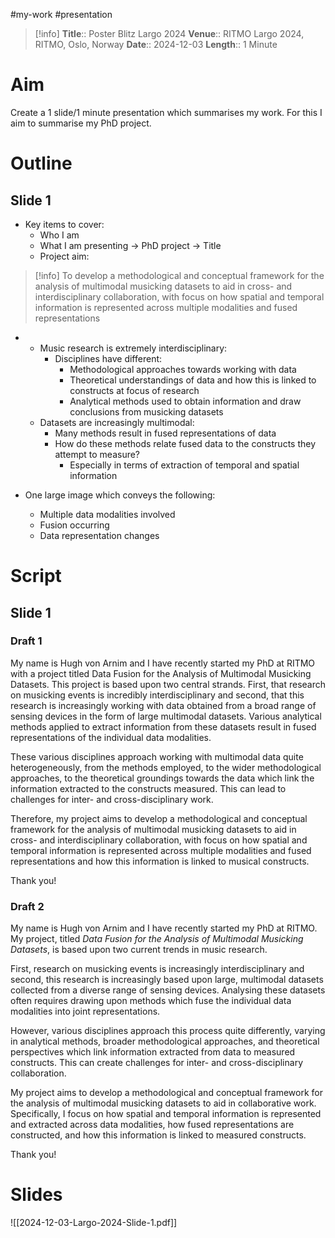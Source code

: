 #my-work #presentation


> [!info]
> **Title**:: Poster Blitz Largo 2024
> **Venue**:: RITMO Largo 2024, RITMO, Oslo, Norway
> **Date**:: 2024-12-03
> **Length**:: 1 Minute

# Aim

Create a 1 slide/1 minute presentation which summarises my work. For this I aim to summarise my PhD project.
# Outline

## Slide 1

- Key items to cover:
	- Who I am
	- What I am presenting $\rightarrow$ PhD project $\rightarrow$ Title
	- Project aim:
> [!info] 
To develop a methodological and conceptual framework for the analysis of multimodal musicking datasets to aid in cross- and interdisciplinary collaboration, with focus on how spatial and temporal information is represented across multiple modalities and fused representations
- 
	- Music research is extremely interdisciplinary:
		- Disciplines have different:
			- Methodological approaches towards working with data
			- Theoretical understandings of data and how this is linked to constructs at focus of research
			- Analytical methods used to obtain information and draw conclusions from musicking datasets
	- Datasets are increasingly multimodal:
		- Many methods result in fused representations of data
		- How do these methods relate fused data to the constructs they attempt to measure?
			- Especially in terms of extraction of temporal and spatial information

- One large image which conveys the following:
	- Multiple data modalities involved
	- Fusion occurring
	- Data representation changes

# Script

## Slide 1

### Draft 1

My name is Hugh von Arnim and I have recently started my PhD at RITMO with a project titled Data Fusion for the Analysis of Multimodal Musicking Datasets. This project is based upon two central strands. First, that research on musicking events is incredibly interdisciplinary and second, that this research is increasingly working with data obtained from a broad range of sensing devices in the form of large multimodal datasets. Various analytical methods applied to extract information from these datasets result in fused representations of the individual data modalities.

These various disciplines approach working with multimodal data quite heterogeneously, from the methods employed, to the wider methodological approaches, to the theoretical groundings towards the data which link the information extracted to the constructs measured. This can lead to challenges for inter- and cross-disciplinary work.

Therefore, my project aims to develop a methodological and conceptual framework for the analysis of multimodal musicking datasets to aid in cross- and interdisciplinary collaboration, with focus on how spatial and temporal information is represented across multiple modalities and fused representations and how this information is linked to musical constructs.

Thank you!

### Draft 2

My name is Hugh von Arnim and I have recently started my PhD at RITMO. My project, titled *Data Fusion for the Analysis of Multimodal Musicking Datasets*, is based upon two current trends in music research.

First, research on musicking events is increasingly interdisciplinary and second, this research is increasingly based upon large, multimodal datasets collected from a diverse range of sensing devices. Analysing these datasets often requires drawing upon methods which fuse the individual data modalities into joint representations.

However, various disciplines approach this process quite differently, varying in analytical methods, broader methodological approaches, and theoretical perspectives which link information extracted from data to measured constructs. This can create challenges for inter- and cross-disciplinary collaboration.

My project aims to develop a methodological and conceptual framework for the analysis of multimodal musicking datasets to aid in collaborative work. Specifically, I focus on how spatial and temporal information is represented and extracted across data modalities, how fused representations are constructed, and how this information is linked to measured constructs.

Thank you!

# Slides


![[2024-12-03-Largo-2024-Slide-1.pdf]]
